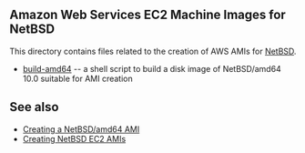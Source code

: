 Amazon Web Services EC2 Machine Images for NetBSD
-------------------------------------------------

This directory contains files related to the creation
of AWS AMIs for [NetBSD](https://www.netbsd.org).

* [build-amd64](https://github.com/jschauma/netbsd-amis/blob/main/build-amd64)
  -- a shell script to build a disk image of NetBSD/amd64 10.0 suitable for
  AMI creation

See also
--------

* [Creating a NetBSD/amd64 AMI](https://www.netmeister.org/blog/netbsd-amd64-ami.html)
* [Creating NetBSD EC2 AMIs](https://www.netmeister.org/blog/creating-netbsd-ec2-amis.html])

